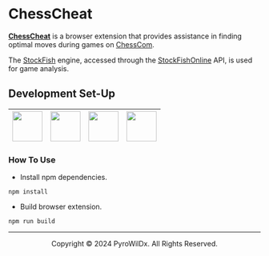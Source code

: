 # ChessCheat

[**ChessCheat**](https://github.com/PyroWilDx/ChessCheat/) is a browser extension that provides assistance in finding optimal moves during games on [ChessCom](https://www.chess.com/).

The [StockFish](https://stockfishchess.org/) engine, accessed through the [StockFishOnline](https://www.stockfish.online/) API, is used for game analysis.

## Development Set-Up

<div align="center">

| [<img src="https://cdn.jsdelivr.net/gh/devicons/devicon@latest/icons/typescript/typescript-original.svg" width="60"/>](https://www.typescriptlang.org/) | [<img src="https://cdn.jsdelivr.net/gh/devicons/devicon@latest/icons/nodejs/nodejs-original.svg" width="60"/>](https://nodejs.org/) | [<img src="https://cdn.jsdelivr.net/gh/devicons/devicon@latest/icons/vscode/vscode-original.svg" width="60"/>](https://code.visualstudio.com/) | [<img src="https://cdn.jsdelivr.net/gh/devicons/devicon@latest/icons/windows8/windows8-original.svg" width="60"/>](https://www.microsoft.com/windows/) |
|---|---|---|---|

</div>

### How To Use

- Install npm dependencies.

```
npm install
```

- Build browser extension.

```
npm run build
```

---

<div align="center">
  Copyright &#169; 2024 PyroWilDx. All Rights Reserved.
</div>
